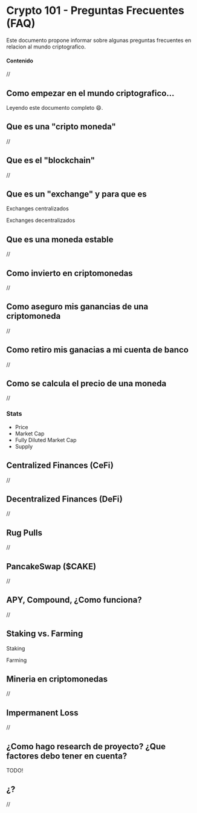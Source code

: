 # Crypto 101 - Preguntas Frecuentes (FAQ)

Este documento propone informar sobre algunas preguntas frecuentes en relacion al mundo criptografico.

#### Contenido
//


## Como empezar en el mundo criptografico...
Leyendo este documento completo :smile:.


## Que es una "cripto moneda"
//


## Que es el "blockchain"
//


## Que es un "exchange" y para que es
Exchanges centralizados

Exchanges decentralizados


## Que es una moneda estable
//


## Como invierto en criptomonedas
//


## Como aseguro mis ganancias de una criptomoneda
//


## Como retiro mis ganacias a mi cuenta de banco
//


## Como se calcula el precio de una moneda
//


### Stats
- Price
- Market Cap
- Fully Diluted Market Cap
- Supply


## Centralized Finances (CeFi)
//


## Decentralized Finances (DeFi)
//


## Rug Pulls
//


## PancakeSwap ($CAKE)
//


## APY, Compound, ¿Como funciona?
//


## Staking vs. Farming
Staking

Farming


## Mineria en criptomonedas
//

## Impermanent Loss
//

## ¿Como hago research de proyecto? ¿Que factores debo tener en cuenta?
TODO!

## ¿?
//
